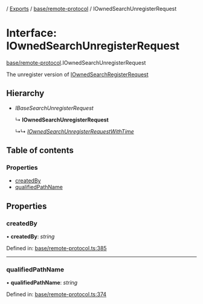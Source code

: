 [](../README.md) / [Exports](../modules.md) / [base/remote-protocol](../modules/base_remote_protocol.md) / IOwnedSearchUnregisterRequest

# Interface: IOwnedSearchUnregisterRequest

[base/remote-protocol](../modules/base_remote_protocol.md).IOwnedSearchUnregisterRequest

The unregister version of [IOwnedSearchRegisterRequest](base_remote_protocol.iownedsearchregisterrequest.md)

## Hierarchy

* *IBaseSearchUnregisterRequest*

  ↳ **IOwnedSearchUnregisterRequest**

  ↳↳ [*IOwnedSearchUnregisterRequestWithTime*](client_internal_testing.iownedsearchunregisterrequestwithtime.md)

## Table of contents

### Properties

- [createdBy](base_remote_protocol.iownedsearchunregisterrequest.md#createdby)
- [qualifiedPathName](base_remote_protocol.iownedsearchunregisterrequest.md#qualifiedpathname)

## Properties

### createdBy

• **createdBy**: *string*

Defined in: [base/remote-protocol.ts:385](https://github.com/onzag/itemize/blob/11a98dec/base/remote-protocol.ts#L385)

___

### qualifiedPathName

• **qualifiedPathName**: *string*

Defined in: [base/remote-protocol.ts:374](https://github.com/onzag/itemize/blob/11a98dec/base/remote-protocol.ts#L374)
